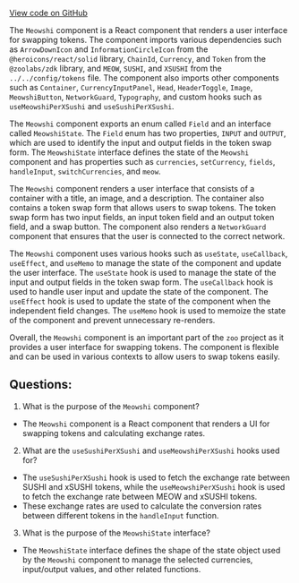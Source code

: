 [View code on GitHub](zoo-labs/zoo/blob/master/core/src/pages/tools/meowshi.tsx)

The `Meowshi` component is a React component that renders a user interface for swapping tokens. The component imports various dependencies such as `ArrowDownIcon` and `InformationCircleIcon` from the `@heroicons/react/solid` library, `ChainId`, `Currency`, and `Token` from the `@zoolabs/zdk` library, and `MEOW`, `SUSHI`, and `XSUSHI` from the `../../config/tokens` file. The component also imports other components such as `Container`, `CurrencyInputPanel`, `Head`, `HeaderToggle`, `Image`, `MeowshiButton`, `NetworkGuard`, `Typography`, and custom hooks such as `useMeowshiPerXSushi` and `useSushiPerXSushi`.

The `Meowshi` component exports an enum called `Field` and an interface called `MeowshiState`. The `Field` enum has two properties, `INPUT` and `OUTPUT`, which are used to identify the input and output fields in the token swap form. The `MeowshiState` interface defines the state of the `Meowshi` component and has properties such as `currencies`, `setCurrency`, `fields`, `handleInput`, `switchCurrencies`, and `meow`.

The `Meowshi` component renders a user interface that consists of a container with a title, an image, and a description. The container also contains a token swap form that allows users to swap tokens. The token swap form has two input fields, an input token field and an output token field, and a swap button. The component also renders a `NetworkGuard` component that ensures that the user is connected to the correct network.

The `Meowshi` component uses various hooks such as `useState`, `useCallback`, `useEffect`, and `useMemo` to manage the state of the component and update the user interface. The `useState` hook is used to manage the state of the input and output fields in the token swap form. The `useCallback` hook is used to handle user input and update the state of the component. The `useEffect` hook is used to update the state of the component when the independent field changes. The `useMemo` hook is used to memoize the state of the component and prevent unnecessary re-renders.

Overall, the `Meowshi` component is an important part of the `zoo` project as it provides a user interface for swapping tokens. The component is flexible and can be used in various contexts to allow users to swap tokens easily.
## Questions: 
 1. What is the purpose of the `Meowshi` component?
- The `Meowshi` component is a React component that renders a UI for swapping tokens and calculating exchange rates.

2. What are the `useSushiPerXSushi` and `useMeowshiPerXSushi` hooks used for?
- The `useSushiPerXSushi` hook is used to fetch the exchange rate between SUSHI and xSUSHI tokens, while the `useMeowshiPerXSushi` hook is used to fetch the exchange rate between MEOW and xSUSHI tokens.
- These exchange rates are used to calculate the conversion rates between different tokens in the `handleInput` function.

3. What is the purpose of the `MeowshiState` interface?
- The `MeowshiState` interface defines the shape of the state object used by the `Meowshi` component to manage the selected currencies, input/output values, and other related functions.
